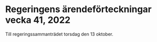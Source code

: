 # Regeringens ärendeförteckningar vecka 41, 2022

Till regeringssammanträdet torsdag den 13 oktober.
